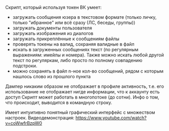 Скрипт, который используя токен ВК умеет:
* загружать сообщения юзера в текстовом формате (только личку, только "ибранное" или всё сразу (ЛС, беседы, группы))
* загружать документы пользователя
* загружать изображения из диалогов
* загружать прикреплённые к сообщениям файлы
* проверять токены на валид, сохраняя валидные в файл
* искать в загруженных сообщениях текст (по регулярным выражениям: имейлы и номера). Также можно искать любой другой текст по регуляркам, либо просто по полному совпадению подстроки.
* можно сохранять в файл n-ное кол-во сообщений, рядом с которым нашлось слово из прошлого пункта

Дампер никаким образом не отображает в профиле активность, т.е. его использование не отображает нигде информации, что к аккаунту есть доступ
Скрипт может работать в многопотоке (до сотни). Инфо о том, что происходит, выводится в командную строку.

Имеет интуитивно понятный графический интерфейс с множеством настроек.
Видеодемонстрация: https://www.youtube.com/watch?v=coWwfrBzpW0
